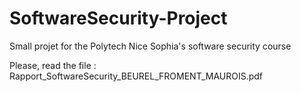 # SoftwareSecurity-Project
Small projet for the Polytech Nice Sophia's software security course

Please, read the file : Rapport_SoftwareSecurity_BEUREL_FROMENT_MAUROIS.pdf
